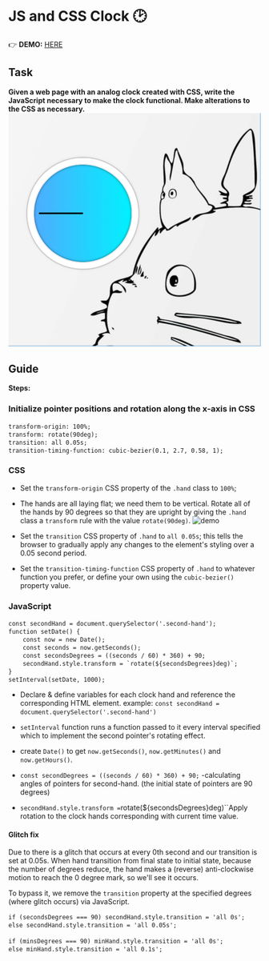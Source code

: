 # JS and CSS Clock 🕑 
👉 **DEMO:** [HERE](https://mitzelldone.github.io/JavaScript30/The%2030%20Projects/02%20-%20JS%20and%20CSS%20Clock/index.html)
## Task
**Given a web page with an analog clock created with CSS, write the JavaScript necessary to make the clock functional. Make alterations to the CSS as necessary.**
![starting](../02%20-%20JS%20and%20CSS%20Clock/images/img2.PNG)
## Guide
**Steps:**
### Initialize pointer positions and rotation along the x-axis in CSS

```
transform-origin: 100%;
transform: rotate(90deg);
transition: all 0.05s;
transition-timing-function: cubic-bezier(0.1, 2.7, 0.58, 1);
```

### CSS
- Set the `transform-origin` CSS property of the `.hand` class to `100%`; 
               
- The hands are all laying flat; we need them to be vertical. Rotate all of the
        hands by 90 degrees so that they are upright by giving the `.hand` class a
        `transform` rule with the value `rotate(90deg)`.
        ![demo](../02%20-%20JS%20and%20CSS%20Clock/images/transform.gif)
    
- Set the `transition` CSS property of `.hand` to `all 0.05s`; this tells the browser to gradually apply any changes to the element's styling over a 0.05 second period.

- Set the `transition-timing-function` CSS property of `.hand` to whatever function
        you prefer, or define your own using the `cubic-bezier()` property value.


### JavaScript

```
const secondHand = document.querySelector('.second-hand');
function setDate() {
    const now = new Date();
    const seconds = now.getSeconds();
    const secondsDegrees = ((seconds / 60) * 360) + 90;
    secondHand.style.transform = `rotate(${secondsDegrees}deg)`; 
}
setInterval(setDate, 1000);
```

- Declare & define variables for each clock hand and reference the corresponding HTML element.
  example: `const secondHand = document.querySelector('.second-hand')` 
- `setInterval` function runs a function passed to it every interval specified which to implement the second pointer's rotating effect.

- create `Date()` to get `now.getSeconds()`, `now.getMinutes()` and `now.getHours()`.

- `const secondDegrees = ((seconds / 60) * 360) + 90;` -calculating angles of pointers for second-hand.
    (the initial state of pointers are 90 degrees)
-  ` secondHand.style.transform = `rotate(${secondsDegrees}deg)``Apply rotation to the clock hands corresponding with current time value.

#### Glitch fix
Due to there is a glitch that occurs at every 0th second and our transition is set at 0.05s. When hand transition from final state to initial state, because the number of degrees reduce, the hand makes a (reverse) anti-clockwise motion to reach the 0 degree mark, so we'll see it occurs.

To bypass it, we remove the `transition` property at the specified degrees (where glitch occurs) via JavaScript.

```
if (secondsDegrees === 90) secondHand.style.transition = 'all 0s';
else secondHand.style.transition = 'all 0.05s';

if (minsDegrees === 90) minHand.style.transition = 'all 0s';
else minHand.style.transition = 'all 0.1s';


